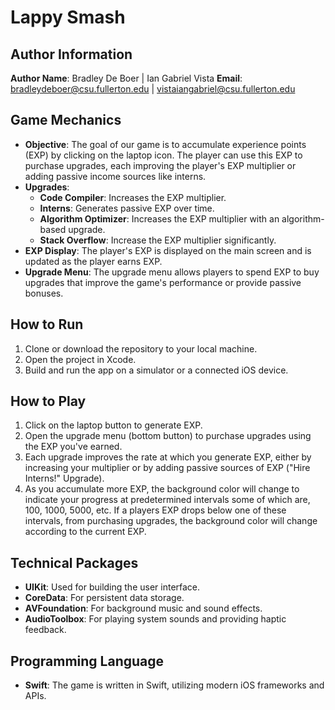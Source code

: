 # Lappy Smash

## Author Information

**Author Name**: Bradley De Boer  | Ian Gabriel Vista
**Email**: bradleydeboer@csu.fullerton.edu | vistaiangabriel@csu.fullerton.edu

## Game Mechanics

- **Objective**: The goal of our game is to accumulate experience points (EXP) by clicking on the laptop icon. The player can use this EXP to purchase upgrades, each improving the player's EXP multiplier or adding passive income sources like interns.
- **Upgrades**:
  - **Code Compiler**: Increases the EXP multiplier.
  - **Interns**: Generates passive EXP over time.
  - **Algorithm Optimizer**: Increases the EXP multiplier with an algorithm-based upgrade.
  - **Stack Overflow**: Increase the EXP multiplier significantly.
- **EXP Display**: The player's EXP is displayed on the main screen and is updated as the player earns EXP.
- **Upgrade Menu**: The upgrade menu allows players to spend EXP to buy upgrades that improve the game's performance or provide passive bonuses.

## How to Run

1. Clone or download the repository to your local machine.
2. Open the project in Xcode.
3. Build and run the app on a simulator or a connected iOS device.

## How to Play

1. Click on the laptop button to generate EXP.
2. Open the upgrade menu (bottom button) to purchase upgrades using the EXP you've earned.
3. Each upgrade improves the rate at which you generate EXP, either by increasing your multiplier or by adding passive sources of EXP ("Hire Interns!" Upgrade).
4. As you accumulate more EXP, the background color will change to indicate your progress at predetermined intervals some of which are,  100, 1000, 5000, etc. If a players EXP drops below one of these intervals, from purchasing upgrades, the background color will change according to the current EXP.

## Technical Packages

- **UIKit**: Used for building the user interface.
- **CoreData**: For persistent data storage.
- **AVFoundation**: For background music and sound effects.
- **AudioToolbox**: For playing system sounds and providing haptic feedback.

## Programming Language

- **Swift**: The game is written in Swift, utilizing modern iOS frameworks and APIs.
